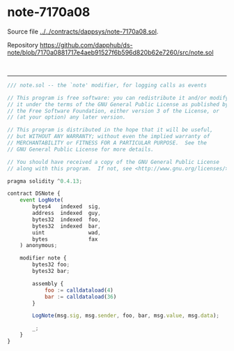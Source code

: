 # note-7170a08

Source file [../../contracts/dappsys/note-7170a08.sol](../../contracts/dappsys/note-7170a08.sol).

Repository https://github.com/dapphub/ds-note/blob/7170a0881717e4aeb91527f6b596d820b62e7260/src/note.sol

<br />

<hr />

```javascript
/// note.sol -- the `note' modifier, for logging calls as events

// This program is free software: you can redistribute it and/or modify
// it under the terms of the GNU General Public License as published by
// the Free Software Foundation, either version 3 of the License, or
// (at your option) any later version.

// This program is distributed in the hope that it will be useful,
// but WITHOUT ANY WARRANTY; without even the implied warranty of
// MERCHANTABILITY or FITNESS FOR A PARTICULAR PURPOSE.  See the
// GNU General Public License for more details.

// You should have received a copy of the GNU General Public License
// along with this program.  If not, see <http://www.gnu.org/licenses/>.

pragma solidity ^0.4.13;

contract DSNote {
    event LogNote(
        bytes4   indexed  sig,
        address  indexed  guy,
        bytes32  indexed  foo,
        bytes32  indexed  bar,
        uint              wad,
        bytes             fax
    ) anonymous;

    modifier note {
        bytes32 foo;
        bytes32 bar;

        assembly {
            foo := calldataload(4)
            bar := calldataload(36)
        }

        LogNote(msg.sig, msg.sender, foo, bar, msg.value, msg.data);

        _;
    }
}

```
